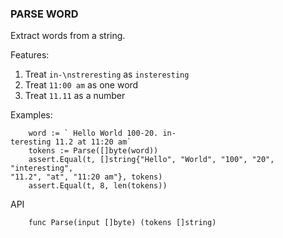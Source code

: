 ### PARSE WORD

Extract words from a string.

Features:

1. Treat `in-\nstreresting` as `insteresting`
2. Treat `11:00 am` as one word
3. Treat `11.11` as a number

Examples:

```golang
    word := ` Hello World 100-20. in-
teresting 11.2 at 11:20 am`
    tokens := Parse([]byte(word))
    assert.Equal(t, []string{"Hello", "World", "100", "20", "interesting", 
"11.2", "at", "11:20 am"}, tokens)
    assert.Equal(t, 8, len(tokens))
```

API
```golang
    func Parse(input []byte) (tokens []string)
```
